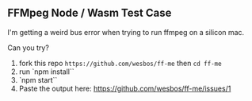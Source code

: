 ## FFMpeg Node / Wasm Test Case

I'm getting a weird bus error when trying to run ffmpeg on a silicon mac.

Can you try?

1. fork this repo `https://github.com/wesbos/ff-me` then `cd ff-me`
2. run `npm install``
3. `npm start``
4. Paste the output here: <https://github.com/wesbos/ff-me/issues/1>
